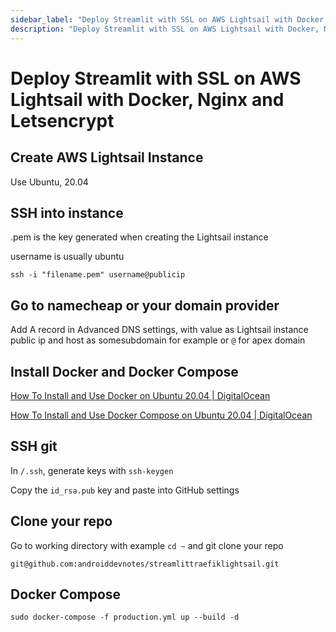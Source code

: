 ```yaml
---
sidebar_label: "Deploy Streamlit with SSL on AWS Lightsail with Docker, Nginx and Letsencrypt"
description: "Deploy Streamlit with SSL on AWS Lightsail with Docker, Nginx and Letsencrypt."
---
```


# Deploy Streamlit with SSL on AWS Lightsail with Docker, Nginx and Letsencrypt

## Create AWS Lightsail Instance

Use Ubuntu, 20.04

## SSH into instance

.pem is the key generated when creating the Lightsail instance

username is usually ubuntu

`ssh -i "filename.pem" username@publicip`

## Go to namecheap or your domain provider

Add A record in Advanced DNS settings, with value as Lightsail instance public ip and host as somesubdomain for example or `@` for apex domain

## Install Docker and Docker Compose

[How To Install and Use Docker on Ubuntu 20.04 | DigitalOcean](https://www.digitalocean.com/community/tutorials/how-to-install-and-use-docker-on-ubuntu-20-04)

[How To Install and Use Docker Compose on Ubuntu 20.04 | DigitalOcean](https://www.digitalocean.com/community/tutorials/how-to-install-and-use-docker-compose-on-ubuntu-20-04)

## SSH git

In `/.ssh`, generate keys with `ssh-keygen`

Copy the `id_rsa.pub` key and paste into GitHub settings

## Clone your repo

Go to working directory with example `cd ~` and git clone your repo

`git@github.com:androiddevnotes/streamlittraefiklightsail.git`

## Docker Compose

`sudo docker-compose -f production.yml up --build -d`